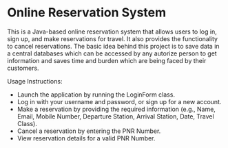 # Online Reservation System
This is a Java-based online reservation system that allows users to log in, sign up, and make reservations for travel. It also provides the functionality to cancel reservations. The basic idea behind this project is to save data in a central databases which can be accessed by any autorize person to get information and saves time and burden which are being faced by their customers.

Usage Instructions: 

- Launch the application by running the LoginForm class.
- Log in with your username and password, or sign up for a new account.
- Make a reservation by providing the required information (e.g., Name, Email, Mobile Number, Departure Station, Arrival Station, Date, Travel Class).
- Cancel a reservation by entering the PNR Number.
- View reservation details for a valid PNR Number.
